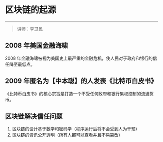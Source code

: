 # 区块链的起源

---

> 讲师：李卫民

## 2008 年美国金融海啸

2008 年金融海啸被视为美国史上最严重的金融危机，使人民对于政府和银行的信任降至最低点。

## 2009 年匿名为【中本聪】的人发表《比特币白皮书》

《比特币白皮书》的核心宗旨是打造一个不受任何政府和银行集权控制的流通货币。

## 区块链解决信任问题

1. 区块链的设计基于数学和密码学（程序运行后将不会受到人为干预）
2. 区块链的资讯公开透明（所有人都可以查看并且不易篡改）